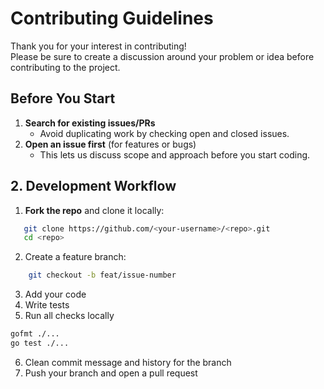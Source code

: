 # Contributing Guidelines

Thank you for your interest in contributing!  
Please be sure to create a discussion around your problem or idea before contributing to the project.

## Before You Start
1. **Search for existing issues/PRs**  
   - Avoid duplicating work by checking open and closed issues.
2. **Open an issue first** (for features or bugs)  
   - This lets us discuss scope and approach before you start coding.

## 2. Development Workflow

1. **Fork the repo** and clone it locally:
```bash
   git clone https://github.com/<your-username>/<repo>.git
   cd <repo>
``` 

2. Create a feature branch:
```bash
    git checkout -b feat/issue-number
```

3. Add your code
4. Write tests
5. Run all checks locally
```bash
gofmt ./...
go test ./...
```
6. Clean commit message and history for the branch
7. Push your branch and open a pull request
